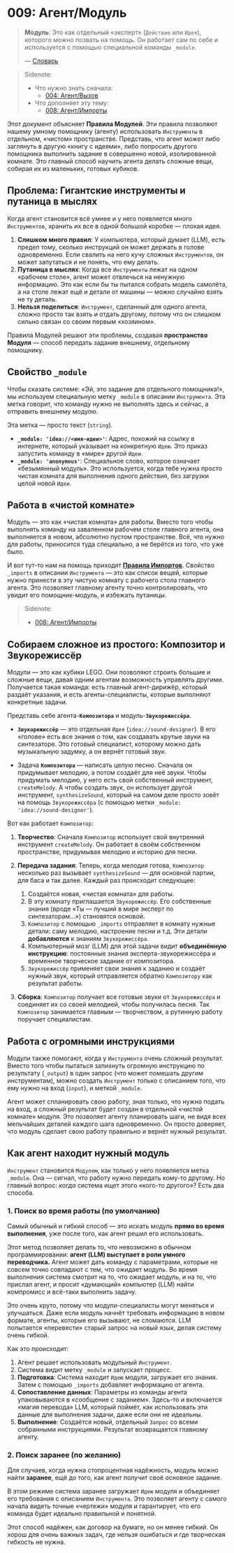 # 009: Агент/Модуль

> **Модуль**: Это как отдельный «эксперт» (`Действие` или `Идея`), которого можно позвать на помощь. Он работает сам по себе и используется с помощью специальной команды `_module`.
>
> — [Словарь](./000_glossary.md)

> Sidenote:
>
> - Что нужно знать сначала:
>   - [004: Агент/Вызов](./004_agent_call.md)
> - Что дополняет эту тему:
>   - [008: Агент/Импорты](./008_agent_imports.md)

Этот документ объясняет **Правила Модулей**. Эти правила позволяют нашему умному помощнику (агенту) использовать `Инструменты` в отдельном, «чистом» пространстве. Представь, что агент может либо заглянуть в другую «книгу с идеями», либо попросить другого помощника выполнить задание в совершенно новой, изолированной комнате. Это главный способ научить агента делать сложные вещи, собирая их из маленьких, готовых кубиков.

## Проблема: Гигантские инструменты и путаница в мыслях

Когда агент становится всё умнее и у него появляется много `Инструментов`, хранить их все в одной большой коробке — плохая идея.

1.  **Слишком много правил**: У компьютера, который думает (LLM), есть предел тому, сколько инструкций он может держать в голове одновременно. Если свалить на него кучу сложных `Инструментов`, он может запутаться и не понять, что ему делать.
2.  **Путаница в мыслях**: Когда все `Инструменты` лежат на одном «рабочем столе», агент может отвлечься на ненужную информацию. Это как если бы ты пытался собрать модель самолёта, а на столе лежат ещё и детали от машины — можно случайно взять не ту деталь.
3.  **Нельзя поделиться**: `Инструмент`, сделанный для одного агента, сложно просто так взять и отдать другому, потому что он слишком сильно связан со своим первым «хозяином».

Правила Модулей решают эти проблемы, создавая **пространство Модуля** — способ передать задание внешнему, отдельному помощнику.

## Свойство `_module`

Чтобы сказать системе: «Эй, это задание для отдельного помощника!», мы используем специальную метку `_module` в описании `Инструмента`. Эта метка говорит, что команду нужно не выполнять здесь и сейчас, а отправить внешнему модулю.

Эта метка — просто текст (`string`).

- **`_module: 'idea://<имя-идеи>'`**: Адрес, похожий на ссылку в интернете, который указывает на конкретную `Идею`. Это приказ запустить команду в «мире» другой `Идеи`.
- **`_module: 'anonymous'`**: Специальное слово, которое означает «безымянный модуль». Это используется, когда тебе нужна просто чистая комната для выполнения одного действия, без загрузки целой новой `Идеи`.

## Работа в «чистой комнате»

Модуль — это как «чистая комната» для работы. Вместо того чтобы выполнять команду на заваленном рабочем столе главного агента, она выполняется в новом, абсолютно пустом пространстве. Всё, что нужно для работы, приносится туда специально, а не берётся из того, что уже было.

И вот тут-то нам на помощь приходят **[Правила Импортов](./008_agent_imports.md)**. Свойство `_imports` в описании `Инструмента` — это как список вещей, которые нужно принести в эту чистую комнату с рабочего стола главного агента. Это позволяет главному агенту точно контролировать, что увидит его помощник-модуль, и избежать путаницы.

> Sidenote:
>
> - [008: Агент/Импорты](./008_agent_imports.md)

## Собираем сложное из простого: Композитор и Звукорежиссёр

Модули — это как кубики LEGO. Они позволяют строить большие и сложные вещи, давая одним агентам возможность управлять другими. Получается такая команда: есть главный агент-дирижёр, который раздаёт указания, и есть агенты-специалисты, которые выполняют конкретные задачи.

Представь себе агента-**`Композитора`** и модуль-**`Звукорежиссёра`**.

- **`Звукорежиссёр`** — это отдельная `Идея` (`idea://sound-designer`). В его «голове» есть все знания о том, как создавать крутые звуки на синтезаторе. Это готовый специалист, которому можно дать музыкальную задумку, а он вернёт готовый звук.

- Задача **`Композитора`** — написать целую песню. Сначала он придумывает мелодию, а потом создаёт для неё звуки. Чтобы придумать мелодию, у него есть свой собственный инструмент, `createMelody`. А чтобы создать звук, он использует другой инструмент, `synthesizeSound`, который на самом деле просто зовёт на помощь `Звукорежиссёра` (с помощью метки `_module: 'idea://sound-designer'`).

Вот как работает `Композитор`:

1.  **Творчество**: Сначала `Композитор` использует свой внутренний инструмент `createMelody`. Он работает в своём собственном пространстве, придумывая мелодию и историю для песни.

2.  **Передача задания**: Теперь, когда мелодия готова, `Композитор` несколько раз вызывает `synthesizeSound` — для основной партии, для баса и так далее. Каждый раз происходит следующее:
    1.  Создаётся новая, «чистая комната» для работы.
    2.  В эту комнату приглашается `Звукорежиссёр`. Его собственные знания (вроде «Ты — лучший в мире эксперт по синтезаторам...») становятся основой.
    3.  `Композитор` с помощью `_imports` отправляет в комнату нужные детали: саму мелодию, настроение песни и т.д. Эти детали **добавляются** к знаниям `Звукорежиссёра`.
    4.  Компьютерный мозг (LLM) для этой задачи видит **объединённую инструкцию**: постоянные знания эксперта-звукорежиссёра и временное творческое задание от композитора.
    5.  `Звукорежиссёр` применяет свои знания к заданию и создаёт нужный звук, который отправляется обратно `Композитору` как результат работы.

3.  **Сборка**: `Композитор` получает все готовые звуки от `Звукорежиссёра` и соединяет их со своей мелодией, чтобы получилась песня. Так `Композитор` занимается главным — творчеством, а рутинную работу поручает специалистам.

## Работа с огромными инструкциями

Модули также помогают, когда у `Инструмента` очень сложный результат. Вместо того чтобы пытаться запихнуть огромную инструкцию по результату (`_output`) в один запрос (что может помешать другим инструментам), можно создать `Инструмент` только с описанием того, что ему нужно на вход (`input`), и меткой `_module`.

Агент может спланировать свою работу, зная только, что нужно подать на вход, а сложный результат будет создан в отдельной «чистой комнате» модуля. Это позволяет агенту планировать шаги, не видя всех мельчайших деталей каждого шага одновременно. Он просто доверяет, что модуль сделает свою работу правильно и вернёт нужный результат.

## Как агент находит нужный модуль

`Инструмент` становится `Модулем`, как только у него появляется метка `_module`. Она — сигнал, что работу нужно передать кому-то другому. Но главный вопрос: _когда_ система ищет этого «кого-то другого»? Есть два способа.

### 1. Поиск во время работы (по умолчанию)

Самый обычный и гибкий способ — это искать модуль **прямо во время выполнения**, уже после того, как агент решил его использовать.

Этот метод позволяет делать то, что невозможно в обычном программировании: **агент (LLM) выступает в роли умного переводчика.** Агент может дать команду с параметрами, которые не совсем точно совпадают с тем, что ожидает модуль. Во время выполнения система смотрит на то, что ожидает модуль, и на то, что прислал агент, и просит «думающий» компьютер (LLM) найти компромисс и всё-таки выполнить задачу.

Это очень круто, потому что модули-специалисты могут меняться и улучшаться. Даже если модуль начнёт требовать информацию в новом формате, агенты, которые его вызывают, не сломаются. LLM попытается «перевести» старый запрос на новый язык, делая систему очень гибкой.

Как это происходит:

1.  Агент решает использовать модульный `Инструмент`.
2.  Система видит метку `_module` и запускает процесс.
3.  **Подготовка**: Система находит `Идею` модуля, загружает его знания. Затем с помощью `_imports` добавляет информацию от агента.
4.  **Сопоставление данных**: Параметры из команды агента упаковываются в «сообщение с заданием». Здесь-то и включается «магия перевода» LLM, который поймёт, как использовать эти данные для выполнения задачи, даже если они не идеальны.
5.  **Выполнение**: Создаётся новый, отдельный `Запрос` со всеми собранными инструкциями. Результат возвращается главному агенту.

### 2. Поиск заранее (по желанию)

Для случаев, когда нужна стопроцентная надёжность, модуль можно найти **заранее**, ещё до того, как агент получит своё основное задание.

В этом режиме система заранее загружает `Идею` модуля и объединяет его требования с описанием `Инструмента`. Это позволяет агенту с самого начала видеть точные «чертежи» модуля и гарантирует, что его команда будет идеально правильной и понятной.

Этот способ надёжен, как договор на бумаге, но он менее гибкий. Он хорош для очень важных задач, где нельзя ошибаться и где творческая гибкость не нужна.